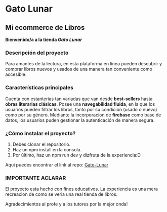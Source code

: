 # Gato Lunar
## Mi ecommerce de Libros
**Bienvenido/a a la tienda *Gato Lunar*** 

### Descripción del proyecto

Para amantes de la lectura, en esta plataforma en línea pueden descubrir y comprar libros nuevos y usados de una manera tan conveniente como accesible.

### Características principales

Cuenta con estanterias tan variadas que van desde **best-sellers** hasta **obras literarias clásicas**. Posee una **navegabilidad fluida**, en la que los usuarios pueden filtrar los libros, tanto por su condición (usado o nuevo) como por su género. Mediante la incorporacion de **firebase** como base de datos, los usuarios puden gestionar la autenticación de manera segura.

### ¿Cómo instalar el proyecto?

1. Debes clonar el repositorio.
2. Haz un npm install en la consola.
3. Por último, haz un npm run dev y dizfruta de la experiencia:D

Aqui puedes encontrar el link al repo: [Gato-Lunar](https://github.com/Nelid4/ProyectoFinal-BaronNelida-GatoLunar.git)

### IMPORTANTE ACLARAR

El proyecto esta hecho con fines educativos. La experiencia es una mera recreacion de como se veria una real tienda de libros.

Agradecimientos al profe y a los tutores por la mejor onda!